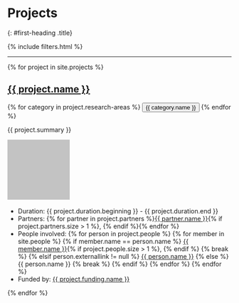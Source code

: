 ---
---
# Projects
{: #first-heading .title}
<div>
    {% include filters.html %}
    <hr/>
    {% for project in site.projects %}
    <div class="singleproject {% for category in project.research-areas %}{{ category.tag }} {% endfor %}">
        <div class="projectcontainer">
            <h2 class="title is-5"><a href="{{ project.url }}">{{ project.name }}</a></h2>
            {% for category in project.research-areas %}
                <button class="button {{ category.tag }}" onclick="setFilters('{{ category.tag }}')">{{ category.name }}</button>
            {% endfor %}
            <p>{{ project.summary }}</p>
        </div>
        <img class="image" src="../assets/images/testimage.png"/>
        <div class="lists">
            <ul>
                <li>Duration: {{ project.duration.beginning }} - {{ project.duration.end }}</li>
                <li>Partners: {% for partner in project.partners %}<a href="{{ partner.link }}">{{ partner.name }}</a>{% if project.partners.size > 1 %}, {% endif %}{% endfor %}</li>
                <li>People involved: 
                    {% for person in project.people %}
                        {% for member in site.people %}
                            {% if member.name == person.name %}
                                <a href="{{ member.url }}">{{ member.name }}</a>{% if project.people.size > 1 %}, {% endif %}
                                {% break %}
                            {% elsif person.externallink != null %}
                                <a href="{{ person.externallink }}">{{ person.name }}</a>
                            {% else %}
                                {{ person.name }}
                                {% break %}
                            {% endif %}
                        {% endfor %}
                    {% endfor %}</li>
                <li>Funded by: <a href="{{ project.funding.link }}">{{ project.funding.name }}</a></li>
            </ul>
        </div>
        <div class="emptydiv"></div>
    </div>
    {% endfor %}
</div>
<script src="{{ site.baseurl }}/assets/js/filter.js"></script>